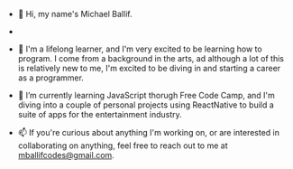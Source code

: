 - 👋 Hi, my name's Michael Ballif.
-
- 👀 I'm a lifelong learner, and I'm very excited to be learning how to program.  I come from a background in the arts, ad although a lot of this is relatively new to me, I'm excited to be diving in and starting a career as a programmer.
 
- 🌱 I’m currently learning JavaScript thorugh Free Code Camp, and I'm diving into a couple of personal projects using ReactNative to build a suite of apps for the entertainment industry.

- 📫 If you're curious about anything I'm working on, or are interested in collaborating on anything, feel free to reach out to me at mballifcodes@gmail.com.

<!---
micball/micball is a ✨ special ✨ repository because its `README.md` (this file) appears on your GitHub profile.
You can click the Preview link to take a look at your changes.
--->

